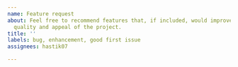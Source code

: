 ```yaml
---
name: Feature request
about: Feel free to recommend features that, if included, would improve the overall
  quality and appeal of the project.
title: ''
labels: bug, enhancement, good first issue
assignees: hastik07

---
```



